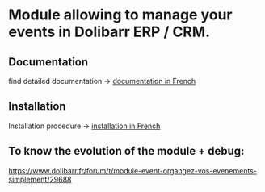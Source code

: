 # Module allowing to manage your events in Dolibarr ERP / CRM.

## Documentation
find detailed documentation -> [documentation in French](https://github.com/Darkjeff/Event/blob/10.0/htdocs/custom/event/documentation/Doc-fr.md)


## Installation
Installation procedure -> [installation in French](https://github.com/Darkjeff/Event/blob/10.0/htdocs/custom/event/documentation/installation-fr.md)



## To know the evolution of the module + debug:
https://www.dolibarr.fr/forum/t/module-event-organgez-vos-evenements-simplement/29688
